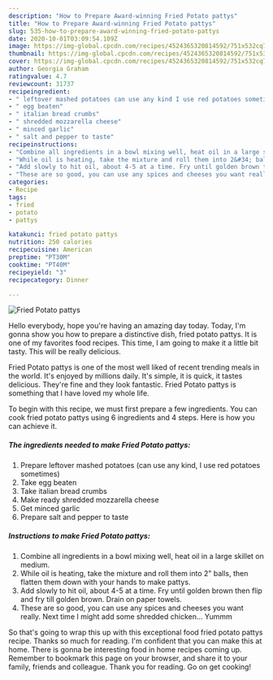 ```yaml
---
description: "How to Prepare Award-winning Fried Potato pattys"
title: "How to Prepare Award-winning Fried Potato pattys"
slug: 535-how-to-prepare-award-winning-fried-potato-pattys
date: 2020-10-01T03:09:54.109Z
image: https://img-global.cpcdn.com/recipes/4524365320814592/751x532cq70/fried-potato-pattys-recipe-main-photo.jpg
thumbnail: https://img-global.cpcdn.com/recipes/4524365320814592/751x532cq70/fried-potato-pattys-recipe-main-photo.jpg
cover: https://img-global.cpcdn.com/recipes/4524365320814592/751x532cq70/fried-potato-pattys-recipe-main-photo.jpg
author: Georgia Graham
ratingvalue: 4.7
reviewcount: 31737
recipeingredient:
- " leftover mashed potatoes can use any kind I use red potatoes sometimes"
- " egg beaten"
- " italian bread crumbs"
- " shredded mozzarella cheese"
- " minced garlic"
- " salt and pepper to taste"
recipeinstructions:
- "Combine all ingredients in a bowl mixing well, heat oil in a large skillet on medium."
- "While oil is heating, take the mixture and roll them into 2&#34; balls, then flatten them down with your hands to make pattys."
- "Add slowly to hit oil, about 4-5 at a time. Fry until golden brown then flip and fry till golden brown. Drain on paper towels."
- "These are so good, you can use any spices and cheeses you want really. Next time I might add some shredded chicken... Yummm"
categories:
- Recipe
tags:
- fried
- potato
- pattys

katakunci: fried potato pattys 
nutrition: 250 calories
recipecuisine: American
preptime: "PT30M"
cooktime: "PT40M"
recipeyield: "3"
recipecategory: Dinner

---
```



![Fried Potato pattys](https://img-global.cpcdn.com/recipes/4524365320814592/751x532cq70/fried-potato-pattys-recipe-main-photo.jpg)

Hello everybody, hope you're having an amazing day today. Today, I'm gonna show you how to prepare a distinctive dish, fried potato pattys. It is one of my favorites food recipes. This time, I am going to make it a little bit tasty. This will be really delicious.

Fried Potato pattys is one of the most well liked of recent trending meals in the world. It's enjoyed by millions daily. It's simple, it is quick, it tastes delicious. They're fine and they look fantastic. Fried Potato pattys is something that I have loved my whole life.




To begin with this recipe, we must first prepare a few ingredients. You can cook fried potato pattys using 6 ingredients and 4 steps. Here is how you can achieve it.

<!--inarticleads1-->

##### The ingredients needed to make Fried Potato pattys:

1. Prepare  leftover mashed potatoes (can use any kind, I use red potatoes sometimes)
1. Take  egg beaten
1. Take  italian bread crumbs
1. Make ready  shredded mozzarella cheese
1. Get  minced garlic
1. Prepare  salt and pepper to taste




<!--inarticleads2-->

##### Instructions to make Fried Potato pattys:

1. Combine all ingredients in a bowl mixing well, heat oil in a large skillet on medium.
1. While oil is heating, take the mixture and roll them into 2&#34; balls, then flatten them down with your hands to make pattys.
1. Add slowly to hit oil, about 4-5 at a time. Fry until golden brown then flip and fry till golden brown. Drain on paper towels.
1. These are so good, you can use any spices and cheeses you want really. Next time I might add some shredded chicken... Yummm




So that's going to wrap this up with this exceptional food fried potato pattys recipe. Thanks so much for reading. I'm confident that you can make this at home. There is gonna be interesting food in home recipes coming up. Remember to bookmark this page on your browser, and share it to your family, friends and colleague. Thank you for reading. Go on get cooking!
